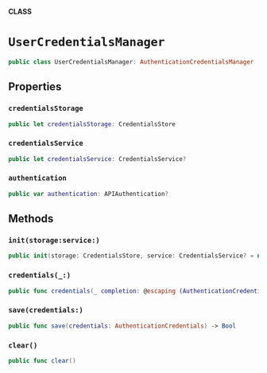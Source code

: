 **CLASS**

# `UserCredentialsManager`

```swift
public class UserCredentialsManager: AuthenticationCredentialsManager
```

## Properties
### `credentialsStorage`

```swift
public let credentialsStorage: CredentialsStore
```

### `credentialsService`

```swift
public let credentialsService: CredentialsService?
```

### `authentication`

```swift
public var authentication: APIAuthentication?
```

## Methods
### `init(storage:service:)`

```swift
public init(storage: CredentialsStore, service: CredentialsService? = nil)
```

### `credentials(_:)`

```swift
public func credentials(_ completion: @escaping (AuthenticationCredentials?) -> Void)
```

### `save(credentials:)`

```swift
public func save(credentials: AuthenticationCredentials) -> Bool
```

### `clear()`

```swift
public func clear()
```
